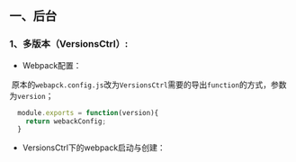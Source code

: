 ## 一、后台
### 1、多版本（VersionsCtrl）:
* Webpack配置：

  原本的`webapck.config.js`改为`VersionsCtrl`需要的导出`function`的方式，参数为`version`；
  
```javascript
  module.exports = function(version){
    return webackConfig;
  }
```
* VersionsCtrl下的webpack启动与创建：
		
     
